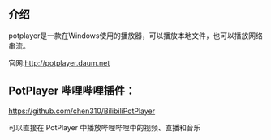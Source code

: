 ## 介绍

potplayer是一款在Windows使用的播放器，可以播放本地文件，也可以播放网络串流。

官网:http://potplayer.daum.net

## PotPlayer 哔哩哔哩插件：

https://github.com/chen310/BilibiliPotPlayer

可以直接在 PotPlayer 中播放哔哩哔哩中的视频、直播和音乐